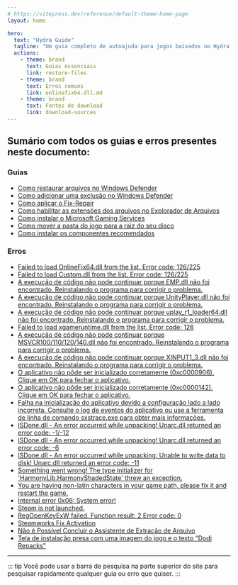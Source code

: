 ```yaml
---
# https://vitepress.dev/reference/default-theme-home-page
layout: home

hero:
  text: "Hydra Guide"
  tagline: "Um guia completo de autoajuda para jogos baixados no Hydra Launcher."
  actions:
    - theme: brand
      text: Guias essenciais
      link: restore-files
    - theme: brand
      text: Erros comuns
      link: onlinefix64.dll.md
    - theme: brand
      text: Fontes de download
      link: download-sources
---
```


## Sumário com todos os guias e erros presentes neste documento:

### Guias

- [Como restaurar arquivos no Windows Defender ](restore-files.md)
- [Como adicionar uma exclusão no Windows Defender ](add-exclusion.md)
- [Como aplicar o Fix-Repair](fix-repair.md)
- [Como habilitar as extensões dos arquivos no Explorador de Arquivos](file-extensions.md)
- [Como instalar o Microsoft Gaming Services ](microsoft-gaming-services.md)
- [Como mover a pasta do jogo para a raiz do seu disco](root-drive.md)
- [Como instalar os componentes recomendados](common-redistributables.md)

### Erros

- [Failed to load OnlineFix64.dll from the list. Error code: 126/225](onlinefix64.dll.md)
- [Failed to load Custom.dll from the list. Error code: 126/225](custom.dll.md)
- [A execução de código não pode continuar porque EMP.dll não foi encontrado. Reinstalando o programa para corrigir o problema.](emp.dll.md)
- [A execução de código não pode continuar porque UnityPlayer.dll não foi encontrado. Reinstalando o programa para corrigir o problema.](unityplayer.dll.md)
- [A execução de código não pode continuar porque uplay_r1_loader64.dll não foi encontrado. Reinstalando o programa para corrigir o problema.](uplay_r1_loader64.dll.md)
- [Failed to load xgameruntime.dll from the list. Error code: 126](xgameruntime.dll.md)
- [A execução de código não pode continuar porque MSVCR100/110/120/140.dll não foi encontrado. Reinstalando o programa para corrigir o problema.](msvcr1xx.dll.md)
- [A execução de código não pode continuar porque XINPUT1_3.dll não foi encontrado. Reinstalando o programa para corrigir o problema.](xinput1_3.dll.md)
- [O aplicativo não pôde ser inicializado corretamente (0xc0000906). Clique em OK para fechar o aplicativo.](0xc0000906.md)
- [O aplicativo não pôde ser inicializado corretamente (0xc0000142). Clique em OK para fechar o aplicativo.](0xc0000142.md)
- [Falha na inicialização do aplicativo devido a configuração lado a lado incorreta. Consulte o log de eventos do aplicativo ou use a ferramenta de linha de comando sxstrace.exe para obter mais informações.](side-by-side.md)
- [ISDone.dll - An error occurred while unpacking! Unarc.dll returned an error code: -1/-12](unarc-1-12.md)
- [ISDone.dll - An error occurred while unpacking! Unarc.dll returned an error code: -6](unarc-6.md)
- [ISDone.dll - An error occurred while unpacking: Unable to write data to disk! Unarc.dll returned an error code: -11](unarc-11.md)
- [Something went wrong! The type initializer for 'HarmonyLib.HarmonyShadedState' threw an exception.](harmonylib.md)
- [You are having non-latin characters in your game path, please fix it and restart the game.](non-latin-characters.md)
- [Internal error 0x06: System error!](0x06.md)
- [Steam is not launched.](steam-is-not-launched.md)
- [RegOpenKeyExW failed. Function result: 2 Error code: 0](regopenkeyexw.md)
- [Steamworks Fix Activation](steamworks-activation.md)
- [Não é Possível Concluir o Assistente de Extração de Arquivo](extracting.md)
- [Tela de instalação presa com uma imagem do jogo e o texto "Dodi Repacks"](dodi-repacks.md)

___

::: tip Você pode usar a barra de pesquisa na parte superior do site para pesquisar rapidamente qualquer guia ou erro que quiser.
:::